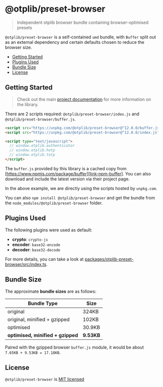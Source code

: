 # @otplib/preset-browser

> Independent otplib browser bundle containing browser-optimised presets

`@otplib/preset-browser` is a self-contained `umd` bundle, with `Buffer` split out
as an external dependency and certain defaults chosen to reduce the browser size.

<!-- TOC depthFrom:2 -->

- [Getting Started](#getting-started)
- [Plugins Used](#plugins-used)
- [Bundle Size](#bundle-size)
- [License](#license)

<!-- /TOC -->

## Getting Started

> Check out the main [project documentation][project-v-readme] for
> more information on the library.

There are 2 scripts required: `@otplib/preset-browser/index.js` and `@otplib/preset-browser/buffer.js`.

```html
<script src="https://unpkg.com/@otplib/preset-browser@^12.0.0/buffer.js"></script>
<script src="https://unpkg.com/@otplib/preset-browser@^12.0.0/index.js"></script>

<script type="text/javascript">
  // window.otplib.authenticator
  // window.otplib.hotp
  // window.otplib.totp
</script>
```

The `buffer.js` provided by this library is a cached copy
from [https://www.npmjs.com/package/buffer][link-npm-buffer].
You can also download and include the latest version via their project page.

In the above example, we are directly using the scripts hosted by `unpkg.com`.

You can also `npm install @otplib/preset-browser` and get the bundle
from the `node_modules/@otplib/preset-browser` folder.

## Plugins Used

The following plugins were used as default:

- **crypto**: `crypto-js`
- **encoder**: `base32-encode`
- **decoder**: `base32-decode`

For more details, you can take a look at [packages/otplib-preset-browser/src/index.ts][docs-preset-browser-src].

## Bundle Size

The approximate **bundle sizes** are as follows:

| Bundle Type                       | Size       |
| --------------------------------- | ---------- |
| original                          | 324KB      |
| original, minified + gzipped      | 102KB      |
| optimised                         | 30.9KB     |
| **optimised, minified + gzipped** | **9.53KB** |

Paired with the gzipped browser `buffer.js` module, it would be about `7.65KB + 9.53KB = 17.18KB`.

## License

`@otplib/preset-browser` is [MIT licensed][project-license]

[docs-preset-browser-src]: https://github.com/yeojz/otplib/blob/master/packages/otplib-preset-browser/src/index.ts
[link-npm-buffer]: https://www.npmjs.com/package/buffer
[project-license]: https://github.com/yeojz/otplib/blob/master/LICENSE
[project-v-readme]: https://github.com/yeojz/otplib/blob/master/README.md

